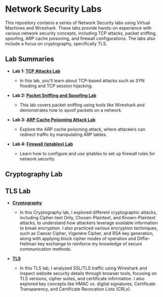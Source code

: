 # Network Security Labs

This repository contains a series of Network Security labs using Virtual Machines and Wireshark. These labs provide hands-on experience with various network security concepts, including TCP attacks, packet sniffing, spoofing, ARP cache poisoning, and firewall configurations. The labs also include a focus on cryptography, specifically TLS.

## Lab Summaries

- **Lab 1: [TCP Attacks Lab](Lab1_TCP_Attacks.md)**
  - In this lab, you'll learn about TCP-based attacks such as SYN flooding and TCP session hijacking.

- **Lab 2: [Packet Sniffing and Spoofing Lab](Lab2_Packet_Sniffing_Spoofing.md)**
  - This lab covers packet sniffing using tools like Wireshark and demonstrates how to spoof packets on a network.

- **Lab 3: [ARP Cache Poisoning Attack Lab](Lab3_ARP_Cache_Poisoning.md)**
  - Explore the ARP cache poisoning attack, where attackers can redirect traffic by manipulating ARP tables.

- **Lab 4: [Firewall (iptables) Lab](Lab4_Firewall_iptables.md)**
  - Learn how to configure and use iptables to set up firewall rules for network security.

## Cryptography Lab
## TLS Lab

- **[Cryptography](Cryptography.md)**
  - In this Cryptography lab, I explored different cryptographic attacks, including Cipher-text Only, Chosen-Plaintext, and Known-Plaintext attacks, to understand how attackers leverage available information to break encryption. I also practiced various encryption techniques, such as Caesar Cipher, Vigenère Cipher, and RSA key generation, along with applying block cipher modes of operation and Diffie-Hellman key exchange to reinforce my knowledge of secure communication methods.

- **[TLS](TLS.md)**
  - In this TLS lab, I analyzed SSL/TLS traffic using Wireshark and inspect website security details through browser tools, focusing on TLS versions, cipher suites, and certificate information. I also explored key concepts like HMAC vs. digital signatures, Certificate Transparency, and Certificate Revocation Lists (CRLs).
